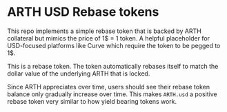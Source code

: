 # ARTH USD Rebase tokens

This repo implements a simple rebase token that is backed by ARTH collateral but mimics the price of 1$ = 1 token. A helpful placeholder for USD-focused platforms like Curve which require the token to be pegged to 1$.

This is a rebase token. The token automatically rebases itself to match the dollar value of the underlying ARTH that is locked.

Since ARTH appreciates over time, users should see their rebase token balance only gradually increase over time. This makes `ARTH.usd` a positive rebase token very similar to how yield bearing tokens work.
